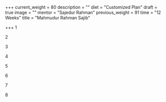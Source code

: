 +++
current_weight = 80
description = ""
diet = "Customized Plan"
draft = true
image = ""
mentor = "Sajedur Rahman"
previous_weight = 91
time = "12 Weeks"
title = "Mahmudur Rahman Sajib"

+++
1

2

3

4

5

6

7

8